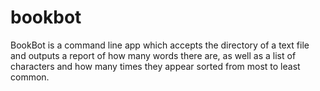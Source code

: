 # bookbot

BookBot is a command line app which accepts the directory of a text file and outputs a report of how many words there are, as well as a list of characters and how many times they appear sorted from most to least common.
